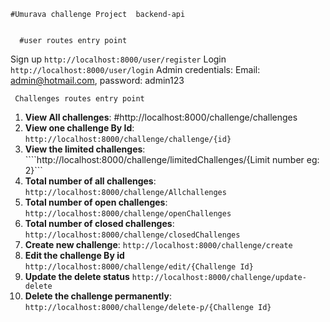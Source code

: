 
    #Umurava challenge Project  backend-api


      #user routes entry point

Sign up  `http://localhost:8000/user/register`
Login    `http://localhost:8000/user/login`
Admin credentials: Email: admin@hotmail.com,
                            password: admin123

     Challenges routes entry point

1. **View All challenges**:  #http://localhost:8000/challenge/challenges
2. **View one challenge By Id**:  ```http://localhost:8000/challenge/challenge/{id}```
3. **View the limited challenges**:  ````http://localhost:8000/challenge/limitedChallenges/{Limit number eg: 2}```
4. **Total number of all challenges**:  ```http://localhost:8000/challenge/Allchallenges ```
5. **Total number of open challenges**:  ```http://localhost:8000/challenge/openChallenges```
6. **Total number of closed challenges**: ```http://localhost:8000/challenge/closedChallenges```
7. **Create new challenge**: ```http://localhost:8000/challenge/create```
8. **Edit the challenge By id** ```http://localhost:8000/challenge/edit/{Challenge Id}```
9. **Update the delete status** ```http://localhost:8000/challenge/update-delete```
10. **Delete the challenge permanently**:   ```http://localhost:8000/challenge/delete-p/{Challenge Id}```
